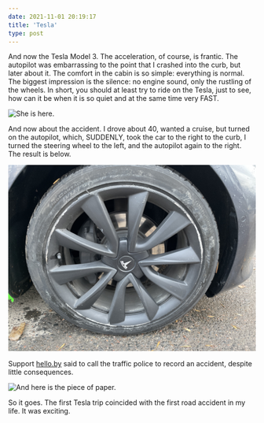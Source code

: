 ```yaml
---
date: 2021-11-01 20:19:17
title: 'Tesla'
type: post
---
```


And now the Tesla Model 3. The acceleration, of course, is frantic. The autopilot was embarrassing to the point that I
crashed into the curb, but later about it. The comfort in the cabin is so simple: everything is normal. The biggest
impression is the silence: no engine sound, only the rustling of the wheels. In short, you should at least try to ride
on the Tesla, just to see, how can it be when it is so quiet and at the same time very FAST.

![She is here.](IMG_2509.jpg)

And now about the accident. I drove about 40, wanted a cruise, but turned on the autopilot, which, SUDDENLY, took the
car to the right to the curb, I turned the steering wheel to the left, and the autopilot again to the right. The result
is below.

![My damage.](IMG_2511.jpg)

Support [hello.by](https://hello.by) said to call the traffic police to record an accident, despite little consequences.

![And here is the piece of paper.](IMG_2513.jpg)

So it goes. The first Tesla trip coincided with the first road accident in my life. It was exciting.
